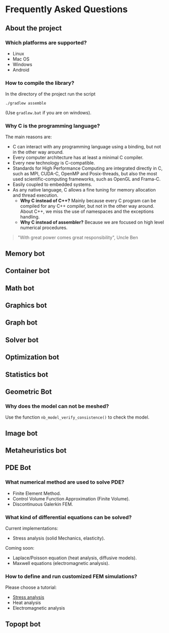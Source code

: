 # Frequently Asked Questions

## About the project

### Which platforms are supported?
- Linux
- Mac OS
- Windows
- Android

### How to compile the library?
In the directory of the project run the script

`./gradlew assemble`

(Use `gradlew.bat` if you are on windows).

### Why C is the programming language?

The main reasons are:

- C can interact with any programming language using a binding,
  but not in the other way around.
- Every computer architecture has at least a minimal C compiler.
- Every new technology is C-compatible.
- Standards for High Performance Computing are integrated directly in C,
  such as MPI, CUDA-C, OpenMP and Posix-threads, but also the most used
  scientific-computing frameworks, such as OpenGL and Frama-C.
- Easily coupled to embedded systems.
- As any native language, C allows a fine tuning for memory allocation
  and thread execution.
    - **Why C instead of C++?**
      Mainly because every C program can be compiled for any C++ compiler,
      but not in the other way around.
      About C++, we miss the use of namespaces and the exceptions handling.
    - **Why C instead of assembler?**
      Because we are focused on high level numerical procedures.

> "With great power comes great responsibility", Uncle Ben

## Memory bot

## Container bot

## Math bot

## Graphics bot

## Graph bot

## Solver bot

## Optimization bot

## Statistics bot

## Geometric Bot

### Why does the model can not be meshed?
 Use the function `nb_model_verify_consistence()` to check the
 model.

## Image bot

## Metaheuristics bot

## PDE Bot

### What numerical method are used to solve PDE?
- Finite Element Method.
- Control Volume Function Approximation (Finite Volume).
- Discontinuous Galerkin FEM.

### What kind of differential equations can be solved?
Current implementations:
- Stress analysis (solid Mechanics, elasticity).

Coming soon:
- Laplace/Poisson equation (heat analysis, diffusive models).
- Maxwell equations (electromagnetic analysis).

### How to define and run customized FEM simulations?
Please choose a tutorial:
- [Stress analysis](tutorials/stress_analysis.md)
- Heat analysis
- Electromagnetic analysis

## Topopt bot
